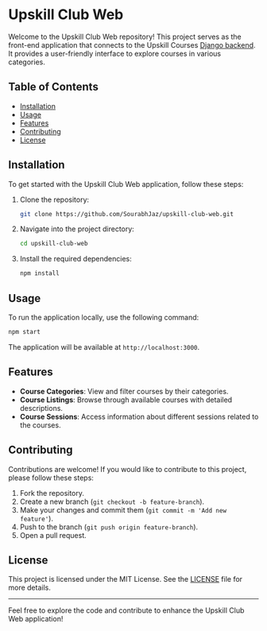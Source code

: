 # Upskill Club Web

Welcome to the Upskill Club Web repository! This project serves as the front-end application that connects to the Upskill Courses [Django backend](https://github.com/SourabhJaz/upskill-club/). It provides a user-friendly interface to explore courses in various categories.

## Table of Contents

- [Installation](#installation)
- [Usage](#usage)
- [Features](#features)
- [Contributing](#contributing)
- [License](#license)

## Installation

To get started with the Upskill Club Web application, follow these steps:

1. Clone the repository:
   ```bash
   git clone https://github.com/SourabhJaz/upskill-club-web.git
   ```

2. Navigate into the project directory:
   ```bash
   cd upskill-club-web
   ```

3. Install the required dependencies:
   ```bash
   npm install
   ```

## Usage

To run the application locally, use the following command:

```bash
npm start
```

The application will be available at `http://localhost:3000`.

## Features

- **Course Categories**: View and filter courses by their categories.
- **Course Listings**: Browse through available courses with detailed descriptions.
- **Course Sessions**: Access information about different sessions related to the courses.

## Contributing

Contributions are welcome! If you would like to contribute to this project, please follow these steps:

1. Fork the repository.
2. Create a new branch (`git checkout -b feature-branch`).
3. Make your changes and commit them (`git commit -m 'Add new feature'`).
4. Push to the branch (`git push origin feature-branch`).
5. Open a pull request.

## License

This project is licensed under the MIT License. See the [LICENSE](LICENSE) file for more details.

---

Feel free to explore the code and contribute to enhance the Upskill Club Web application!
